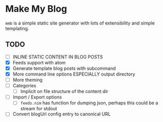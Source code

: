 # Make My Blog
`mmb` is a simple static site generator with lots of extensibility and simple
templating. 

## TODO
- [ ] INLINE STATIC CONTENT IN BLOG POSTS
- [x] Feeds support with atom
- [x] Generate template blog posts with subcommand
- [x] More command line options ESPECIALLY output directory
- [ ] More theming
- [ ] Categories
    - [ ] Implicit on file structure of the content dir
- [ ] Import / Export options
  - [ ] `feeds.nim` has function for dumping json, perhaps this could be a stream for stdout
- [ ] Convert blogUrl config entry to canonical URL
